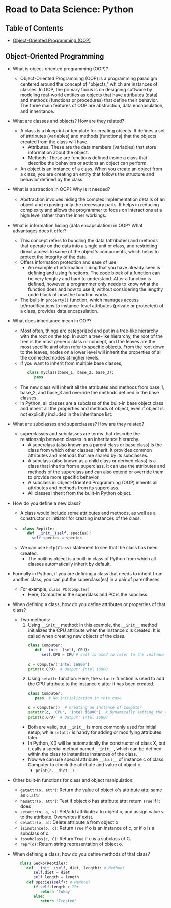 # Road to Data Science: Python

## Table of Contents
- [Object-Oriented Programming (OOP)](#oop)

<h2 id='oop'>Object-Oriented Programming</h2>

- What is object-oriented programming (OOP)?
   - Object-Oriented Programming (OOP) is a programming paradigm centered around the concept of "objects," which are instances of classes. In OOP, the primary focus is on designing software by modeling real-world entities as objects that have attributes (data) and methods (functions or procedures) that define their behavior. The three main features of OOP are abstraction, data encapsulation, and inheritance.

- What are classes and objects? How are they related?
   - A class is a blueprint or template for creating objects. It defines a set of attributes (variables) and methods (functions) that the objects created from the class will have.
      - Attributes: These are the data members (variables) that store information about the object.
      - Methods: These are functions defined inside a class that describe the behaviors or actions an object can perform.
   - An object is an instance of a class. When you create an object from a class, you are creating an entity that follows the structure and behavior defined by the class.

- What is abstraction in OOP? Why is it needed?
   - Abstraction involves hiding the complex implementation details of an object and exposing only the necessary parts. It helps in reducing complexity and allows the programmer to focus on interactions at a high level rather than the inner workings.

- What is information hiding (data encapsulation) in OOP? What advantages does it offer?
   - This concept refers to bundling the data (attributes) and methods that operate on the data into a single unit or class, and restricting direct access to some of the object's components, which helps to protect the integrity of the data.
   - Offers information protection and ease of use.
      - An example of information hiding that you have already seen is defining and using functions. The code block of a function can be very lengthy and hard to understand. After a function is defined, however, a programmer only needs to know what the function does and how to use it, without considering the lengthy code block of how the function works.
   - The built-in `property()` function, which manages access to/modifications to instance-level attributes (private or protected) of a class, provides data encapsulation.

- What does inheritance mean in OOP?
   - Most often, things are categorized and put in a tree-like hierarchy with the root on the top. In such a tree-like hierarchy, the root of the tree is the most generic class or concept, and the leaves are the most specific and often refer to specific objects. From the root down to the leaves, nodes on a lower level will inherit the properties of all the connected nodes at higher levels.
   - If you want to inherit from multiple base classes,
      ```python
         class myClass(base_1, base_2, base_3):
            pass
      ```
   - The new class will inherit all the attributes and methods from base_1, base_2, and base_3 and override the methods defined in the base classes.
   - In Python, all classes are a subclass of the built-in base object class and inherit all the properties and methods of object, even if object is not explicitly included in the inheritance list.

 - What are subclasses and superclasses? How are they related?
   - superclasses and subclasses are terms that describe the relationship between classes in an inheritance hierarchy.
      - A superclass (also known as a parent class or base class) is the class from which other classes inherit. It provides common attributes and methods that are shared by its subclasses.
      - A subclass (also known as a child class or derived class) is a class that inherits from a superclass. It can use the attributes and methods of the superclass and can also extend or override them to provide more specific behavior.
      - A subclass in Object-Oriented Programming (OOP) inherits all attributes and methods from its superclass.
      - All classes inherit from the built-in Python object.
    
  - How do you define a new class?
    - A class would include some attributes and methods, as well as a constructor or initiator for creating instances of the class.
    - ```python
       class Reptile:
         def __init__(self, species):
           self.species = species
    - We can use `help(Class)` statement to see that the class has been created.
      - The builtins.object is a built-in class of Python from which all classes automatically inherit by default.
     
  - Formally in Python, if you are defining a class that needs to inherit from another class, you can put the superclass(es) in a pair of parentheses
    - For example, `class PC(Computer)`
      - Here, Computer is the superclass and PC is the subclass.
  - When defining a class, how do you define attributes or properties of that class?
     - Two methods:
        1. Using `__init__` method: In this example, the `__init__` method initializes the CPU attribute when the instance c is created. It is called when creating new objects of the class.
           ```python
           class Computer:
              def __init__(self, CPU):
                 self.CPU = CPU # self is used to refer to the instance of the class.
  
           c = Computer('Intel i6800')
           print(c.CPU)  # Output: Intel i6800
           ```
        2. Using `setattr` function: Here, the `setattr` function is used to add the CPU attribute to the instance c after it has been created.
           ```python
           class Computer:
              pass  # No initialization in this case
  
           c = Computer()  # Creating an instance of Computer
           setattr(c, 'CPU', 'Intel i6800')  # Dynamically setting the attribute
           print(c.CPU)  # Output: Intel i6800
           ```
        - Both are valid, but `__init__` is more commonly used for initial setup, while `setattr` is handy for adding or modifying attributes later.
        - In Python, X() will be automatically the constructor of class X, but it calls a special method named `__init__`, which can be defined within the class to instantiate instances of the class.
        - Now we can use special attribute `__dict__` of instance c of class Computer to check the attribute and value of object c.
           - `print(c.__dict__)`
         
   - Other built-in functions for class and object manipulation:
      - `getattr(o, attr)`: Return the value of object o's attribute attr, same as `o.attr`
      - `hasattr(o, attr)`: Test if object o has attribute attr; return `True` if it does
      - `setattr(o, a, v)`: Set/add attribute a to object o, and assign value v to the attribute. Overwrites if exist.
      - `delattr(o, a)`: Delete attribute a from object o
      - `isinstance(o, c)`: Return `True` if o is an instance of c, or if o is a subclass of c.
      - `issubclass(c, C)`: Return `True` if c is a subclass of C.
      - `repr(o)`: Return string representation of object o.
    
   - When defining a class, how do you define methods of that class?
      ```python
         class Gecko(Reptile):
            def __init__(self, diet, length): # Method!
               self.diet = diet
               self.length = length
            def species(self): # Method!
               if self.length > 20:
                  return 'Tokay'
               else:
                  return 'Crested'
      ```
     
